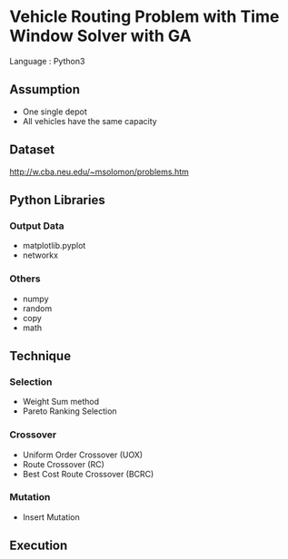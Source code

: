 # Vehicle Routing Problem with Time Window Solver with GA

Language : Python3

## Assumption

- One single depot
- All vehicles have the same capacity

## Dataset

http://w.cba.neu.edu/~msolomon/problems.htm

## Python Libraries

### Output Data

- matplotlib.pyplot
- networkx

### Others

- numpy
- random
- copy
- math

## Technique

### Selection
- Weight Sum method
- Pareto Ranking Selection

### Crossover

- Uniform Order Crossover (UOX)
- Route Crossover (RC)
- Best Cost Route Crossover (BCRC)

### Mutation

- Insert Mutation

## Execution

